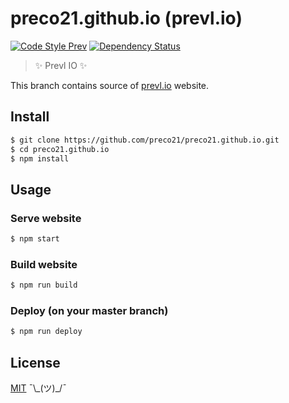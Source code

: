 # preco21.github.io (prevl.io)

[![Code Style Prev](https://img.shields.io/badge/code%20style-prev-32c8fc.svg?style=flat-square)](https://github.com/preco21/eslint-config-prev)
[![Dependency Status](https://dependencyci.com/github/preco21/preco21.github.io/badge?style=flat-square)](https://dependencyci.com/github/preco21/preco21.github.io)

> :sparkles: Prevl IO  :sparkles:

This branch contains source of [prevl.io](https://prevl.io) website.

## Install

```bash
$ git clone https://github.com/preco21/preco21.github.io.git
$ cd preco21.github.io
$ npm install
```

## Usage

### Serve website

```bash
$ npm start
```

### Build website

```bash
$ npm run build
```

### Deploy (on your master branch)

```bash
$ npm run deploy
```

## License

[MIT](http://preco.mit-license.org/) ¯\\\_(ツ)\_/¯
